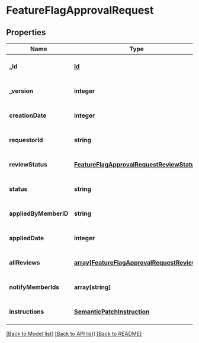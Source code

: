 # FeatureFlagApprovalRequest

## Properties
Name | Type | Description | Notes
------------ | ------------- | ------------- | -------------
**_id** | [**Id**](Id.md) |  | [optional] [default to null]
**_version** | **integer** |  | [optional] [default to null]
**creationDate** | **integer** |  | [optional] [default to null]
**requestorId** | **string** |  | [optional] [default to null]
**reviewStatus** | [**FeatureFlagApprovalRequestReviewStatus**](FeatureFlagApprovalRequestReviewStatus.md) |  | [optional] [default to null]
**status** | **string** |  | [optional] [default to null]
**appliedByMemberID** | **string** |  | [optional] [default to null]
**appliedDate** | **integer** |  | [optional] [default to null]
**allReviews** | [**array[FeatureFlagApprovalRequestReview]**](FeatureFlagApprovalRequestReview.md) |  | [optional] [default to null]
**notifyMemberIds** | **array[string]** |  | [optional] [default to null]
**instructions** | [**SemanticPatchInstruction**](SemanticPatchInstruction.md) |  | [optional] [default to null]

[[Back to Model list]](../README.md#documentation-for-models) [[Back to API list]](../README.md#documentation-for-api-endpoints) [[Back to README]](../README.md)


